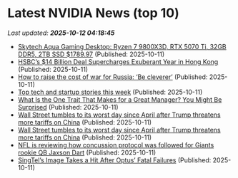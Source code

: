 # Latest NVIDIA News (top 10)
_Last updated: **2025-10-12 04:18:45**_

- [Skytech Aqua Gaming Desktop: Ryzen 7 9800X3D, RTX 5070 Ti, 32GB DDR5, 2TB SSD $1789.97](https://slickdeals.net/f/18690136-skytech-aqua-gaming-desktop-ryzen-7-9800x3d-rtx-5070-ti-32gb-ddr5-2tb-ssd-1789-97) (Published: 2025-10-11)
- [HSBC’s $14 Billion Deal Supercharges Exuberant Year in Hong Kong](https://biztoc.com/x/6c27f47c3eb35437) (Published: 2025-10-11)
- [How to raise the cost of war for Russia: ‘Be cleverer’](https://biztoc.com/x/2e25460693b589f5) (Published: 2025-10-11)
- [Top tech and startup stories this week](https://economictimes.indiatimes.com/tech/newsletters/ettech-unwrapped/top-tech-and-startup-stories-this-week/articleshow/124469066.cms) (Published: 2025-10-11)
- [What Is the One Trait That Makes for a Great Manager? You Might Be Surprised](https://biztoc.com/x/e791a6aa0051a479) (Published: 2025-10-11)
- [Wall Street tumbles to its worst day since April after Trump threatens more tariffs on China](https://economictimes.indiatimes.com/news/international/global-trends/wall-street-tumbles-to-its-worst-day-since-april-after-trump-threatens-more-tariffs-on-china/articleshow/124469693.cms) (Published: 2025-10-11)
- [Wall Street tumbles to its worst day since April after Trump threatens more tariffs on China](https://economictimes.indiatimes.com/news/international/global-trends/wall-street-tumbles-to-its-worst-day-since-april-after-trump-threatens-more-tariffs-on-china/articleshow/124468559.cms) (Published: 2025-10-11)
- [NFL is reviewing how concussion protocol was followed for Giants rookie QB Jaxson Dart](https://biztoc.com/x/3c3c825c6c3d3bd2) (Published: 2025-10-11)
- [SingTel’s Image Takes a Hit After Optus’ Fatal Failures](https://biztoc.com/x/af84d272f0823a37) (Published: 2025-10-11)
